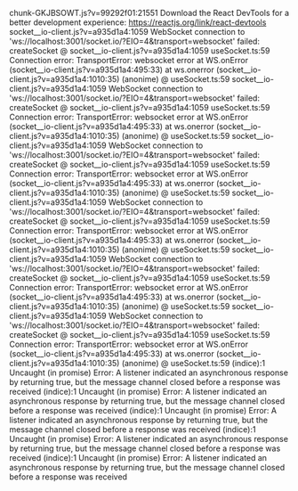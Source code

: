 chunk-GKJBSOWT.js?v=99292f01:21551 Download the React DevTools for a better development experience: https://reactjs.org/link/react-devtools
socket__io-client.js?v=a935d1a4:1059 WebSocket connection to 'ws://localhost:3001/socket.io/?EIO=4&transport=websocket' failed: 
createSocket @ socket__io-client.js?v=a935d1a4:1059
useSocket.ts:59 Connection error: TransportError: websocket error
    at WS.onError (socket__io-client.js?v=a935d1a4:495:33)
    at ws.onerror (socket__io-client.js?v=a935d1a4:1010:35)
(anonime) @ useSocket.ts:59
socket__io-client.js?v=a935d1a4:1059 WebSocket connection to 'ws://localhost:3001/socket.io/?EIO=4&transport=websocket' failed: 
createSocket @ socket__io-client.js?v=a935d1a4:1059
useSocket.ts:59 Connection error: TransportError: websocket error
    at WS.onError (socket__io-client.js?v=a935d1a4:495:33)
    at ws.onerror (socket__io-client.js?v=a935d1a4:1010:35)
(anonime) @ useSocket.ts:59
socket__io-client.js?v=a935d1a4:1059 WebSocket connection to 'ws://localhost:3001/socket.io/?EIO=4&transport=websocket' failed: 
createSocket @ socket__io-client.js?v=a935d1a4:1059
useSocket.ts:59 Connection error: TransportError: websocket error
    at WS.onError (socket__io-client.js?v=a935d1a4:495:33)
    at ws.onerror (socket__io-client.js?v=a935d1a4:1010:35)
(anonime) @ useSocket.ts:59
socket__io-client.js?v=a935d1a4:1059 WebSocket connection to 'ws://localhost:3001/socket.io/?EIO=4&transport=websocket' failed: 
createSocket @ socket__io-client.js?v=a935d1a4:1059
useSocket.ts:59 Connection error: TransportError: websocket error
    at WS.onError (socket__io-client.js?v=a935d1a4:495:33)
    at ws.onerror (socket__io-client.js?v=a935d1a4:1010:35)
(anonime) @ useSocket.ts:59
socket__io-client.js?v=a935d1a4:1059 WebSocket connection to 'ws://localhost:3001/socket.io/?EIO=4&transport=websocket' failed: 
createSocket @ socket__io-client.js?v=a935d1a4:1059
useSocket.ts:59 Connection error: TransportError: websocket error
    at WS.onError (socket__io-client.js?v=a935d1a4:495:33)
    at ws.onerror (socket__io-client.js?v=a935d1a4:1010:35)
(anonime) @ useSocket.ts:59
socket__io-client.js?v=a935d1a4:1059 WebSocket connection to 'ws://localhost:3001/socket.io/?EIO=4&transport=websocket' failed: 
createSocket @ socket__io-client.js?v=a935d1a4:1059
useSocket.ts:59 Connection error: TransportError: websocket error
    at WS.onError (socket__io-client.js?v=a935d1a4:495:33)
    at ws.onerror (socket__io-client.js?v=a935d1a4:1010:35)
(anonime) @ useSocket.ts:59
(indice):1 Uncaught (in promise) Error: A listener indicated an asynchronous response by returning true, but the message channel closed before a response was received
(indice):1 Uncaught (in promise) Error: A listener indicated an asynchronous response by returning true, but the message channel closed before a response was received
(indice):1 Uncaught (in promise) Error: A listener indicated an asynchronous response by returning true, but the message channel closed before a response was received
(indice):1 Uncaught (in promise) Error: A listener indicated an asynchronous response by returning true, but the message channel closed before a response was received
(indice):1 Uncaught (in promise) Error: A listener indicated an asynchronous response by returning true, but the message channel closed before a response was received
